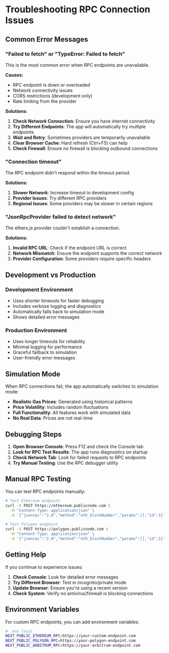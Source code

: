 # Troubleshooting RPC Connection Issues

## Common Error Messages

### "Failed to fetch" or "TypeError: Failed to fetch"
This is the most common error when RPC endpoints are unavailable.

**Causes:**
- RPC endpoint is down or overloaded
- Network connectivity issues
- CORS restrictions (development only)
- Rate limiting from the provider

**Solutions:**
1. **Check Network Connection**: Ensure you have internet connectivity
2. **Try Different Endpoints**: The app will automatically try multiple endpoints
3. **Wait and Retry**: Sometimes providers are temporarily unavailable
4. **Clear Browser Cache**: Hard refresh (Ctrl+F5) can help
5. **Check Firewall**: Ensure no firewall is blocking outbound connections

### "Connection timeout"
The RPC endpoint didn't respond within the timeout period.

**Solutions:**
1. **Slower Network**: Increase timeout in development config
2. **Provider Issues**: Try different RPC providers
3. **Regional Issues**: Some providers may be slower in certain regions

### "JsonRpcProvider failed to detect network"
The ethers.js provider couldn't establish a connection.

**Solutions:**
1. **Invalid RPC URL**: Check if the endpoint URL is correct
2. **Network Mismatch**: Ensure the endpoint supports the correct network
3. **Provider Configuration**: Some providers require specific headers

## Development vs Production

### Development Environment
- Uses shorter timeouts for faster debugging
- Includes verbose logging and diagnostics
- Automatically falls back to simulation mode
- Shows detailed error messages

### Production Environment
- Uses longer timeouts for reliability
- Minimal logging for performance
- Graceful fallback to simulation
- User-friendly error messages

## Simulation Mode

When RPC connections fail, the app automatically switches to simulation mode:

- **Realistic Gas Prices**: Generated using historical patterns
- **Price Volatility**: Includes random fluctuations
- **Full Functionality**: All features work with simulated data
- **No Real Data**: Prices are not real-time

## Debugging Steps

1. **Open Browser Console**: Press F12 and check the Console tab
2. **Look for RPC Test Results**: The app runs diagnostics on startup
3. **Check Network Tab**: Look for failed requests to RPC endpoints
4. **Try Manual Testing**: Use the RPC debugger utility

## Manual RPC Testing

You can test RPC endpoints manually:

```bash
# Test Ethereum endpoint
curl -X POST https://ethereum.publicnode.com \
  -H "Content-Type: application/json" \
  -d '{"jsonrpc":"2.0","method":"eth_blockNumber","params":[],"id":1}'

# Test Polygon endpoint
curl -X POST https://polygon.publicnode.com \
  -H "Content-Type: application/json" \
  -d '{"jsonrpc":"2.0","method":"eth_blockNumber","params":[],"id":1}'
```

## Getting Help

If you continue to experience issues:

1. **Check Console**: Look for detailed error messages
2. **Try Different Browser**: Test in incognito/private mode
3. **Update Browser**: Ensure you're using a recent version
4. **Check System**: Verify no antivirus/firewall is blocking connections

## Environment Variables

For custom RPC endpoints, you can add environment variables:

```bash
# .env.local
NEXT_PUBLIC_ETHEREUM_RPC=https://your-custom-endpoint.com
NEXT_PUBLIC_POLYGON_RPC=https://your-polygon-endpoint.com
NEXT_PUBLIC_ARBITRUM_RPC=https://your-arbitrum-endpoint.com
```
